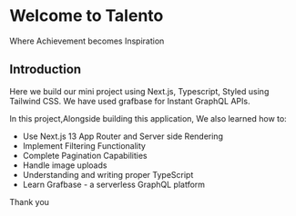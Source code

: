 # Welcome to Talento 
Where Achievement becomes Inspiration

## Introduction
Here we build our mini project using Next.js, Typescript,  Styled using Tailwind CSS. We have used grafbase for Instant GraphQL APIs.
 
In this project,Alongside building this application, We also learned how to:
- Use Next.js 13 App Router and Server side Rendering
- Implement Filtering Functionality
- Complete Pagination Capabilities
- Handle image uploads
- Understanding and writing proper TypeScript
- Learn Grafbase - a serverless GraphQL platform

Thank you
